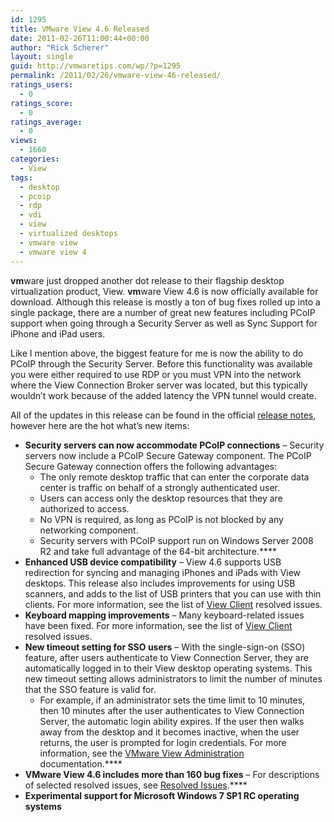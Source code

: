 ```yaml
---
id: 1295
title: VMware View 4.6 Released
date: 2011-02-26T11:00:44+00:00
author: "Rick Scherer"
layout: single
guid: http://vmwaretips.com/wp/?p=1295
permalink: /2011/02/26/vmware-view-46-released/
ratings_users:
  - 0
ratings_score:
  - 0
ratings_average:
  - 0
views:
  - 1660
categories:
  - View
tags:
  - desktop
  - pcoip
  - rdp
  - vdi
  - view
  - virtualized desktops
  - vmware view
  - vmware view 4
---
```

**vm**ware just dropped another dot release to their flagship desktop virtualization product, View. **vm**ware View 4.6 is now officially available for download. Although this release is mostly a ton of bug fixes rolled up into a single package, there are a number of great new features including PCoIP support when going through a Security Server as well as Sync Support for iPhone and iPad users.

Like I mention above, the biggest feature for me is now the ability to do PCoIP through the Security Server. Before this functionality was available you were either required to use RDP or you must VPN into the network where the View Connection Broker server was located, but this typically wouldn&#8217;t work because of the added latency the VPN tunnel would create.

All of the updates in this release can be found in the official <a href="http://www.vmware.com/support/view46/doc/view-46-release-notes.html" target="_blank">release notes</a>, however here are the hot what&#8217;s new items:

  * **Security servers can now accommodate PCoIP connections** &#8211; Security servers now include a PCoIP Secure Gateway component. The PCoIP Secure Gateway connection offers the following advantages: 
      * The only remote desktop traffic that can enter the corporate data center is traffic on behalf of a strongly authenticated user.
      * Users can access only the desktop resources that they are authorized to access.
      * No VPN is required, as long as PCoIP is not blocked by any networking component.
      * Security servers with PCoIP support run on Windows Server 2008 R2 and take full advantage of the 64-bit architecture.****
  * **Enhanced USB device compatibility** &#8211; View 4.6 supports USB redirection for syncing and managing iPhones and iPads with View desktops. This release also includes improvements for using USB scanners, and adds to the list of USB printers that you can use with thin clients. For more information, see the list of <a href="http://www.vmware.com/support/view46/doc/view-46-release-notes.html#fixed_client" target="_blank">View Client</a> resolved issues.
  * **Keyboard mapping improvements** &#8211; Many keyboard-related issues have been fixed. For more information, see the list of <a href="http://www.vmware.com/support/view46/doc/view-46-release-notes.html#fixed_client" target="_blank">View Client</a> resolved issues.
  * **New timeout setting for SSO users** &#8211; With the single-sign-on (SSO) feature, after users authenticate to View Connection Server, they are automatically logged in to their View desktop operating systems. This new timeout setting allows administrators to limit the number of minutes that the SSO feature is valid for. 
      * For example, if an administrator sets the time limit to 10 minutes, then 10 minutes after the user authenticates to View Connection Server, the automatic login ability expires. If the user then walks away from the desktop and it becomes inactive, when the user returns, the user is prompted for login credentials. For more information, see the <a href="http://www.vmware.com/pdf/view-46-administration.pdf" target="_blank">VMware View Administration</a> documentation.****
  * **VMware View 4.6 includes more than 160 bug fixes** &#8211; For descriptions of selected resolved issues, see [Resolved Issues](http://www.vmware.com/support/view46/doc/view-46-release-notes.html#fixedissues).****
  * **Experimental support for Microsoft Windows 7 SP1 RC operating systems**